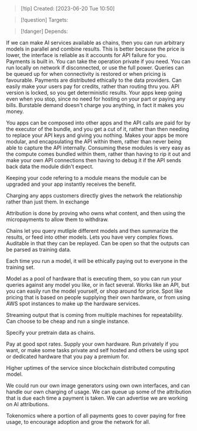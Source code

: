 
>[!tip] Created: [2023-06-20 Tue 10:50]

>[!question] Targets: 

>[!danger] Depends: 

If we can make AI services available as chains, then you can run arbitrary models in parallel and combine results.  This is better because the price is lower, the interface is reliable as it accounts for API failure for you.  Payments is built in.  You can take the operation private if you need.  You can run locally on network if disconnected, or use the full power.  Queries can be queued up for when connectivity is restored or when pricing is favourable.  Payments are distributed ethically to the data providers.  Can easily make your users pay for credits, rather than routing thru you.  API version is locked, so you get deterministic results.  Your apps keep going even when you stop, since no need for hosting on your part or paying any bills.  Burstable demand doesn't charge you anything, in fact it makes you money.

You apps can be composed into other apps and the API calls are paid for by the executor of the bundle, and you get a cut of it, rather than then needing to replace your API keys and giving you nothing.  Makes your apps be more modular, and encapsulating the API within them, rather than never being able to capture the API internally.  Consuming these modules is very easy as the compute comes bundled within them, rather than having to rip it out and make your own API connections then having to debug it if the API sends back data the module didn't expect.

Keeping your code refering to a module means the module can be upgraded and your app instantly receives the benefit.

Charging any apps customers directly gives the network the relationship rather than just them.  In exchange

Attribution is done by proving who owns what content, and then using the micropayments to allow them to withdraw. 

Chains let you query mutliple different models and then summarize the results, or feed into other models.  Lets you have very complex flows.  Auditable in that they can be replayed.  Can be open so that the outputs can be parsed as training data.

Each time you run a model, it will be ethically paying out to everyone in the training set.

Model as a pool of hardware that is executing them, so you can run your queries against any model you like, or in fact several.  Works like an API, but you can easily run the model yourself, or shop around for price.  Spot like pricing that is based on people supplying their own hardware, or from using AWS spot instances to make up the hardware services.

Streaming output that is coming from multiple machines for repeatability.  Can choose to be cheap and run a single instance.  

Specify your pretrain data as chains.

Pay at good spot rates.  Supply your own hardware.  Run privately if you want, or make some tasks private and self hosted and others be using spot or dedicated hardware that you pay a premium for.

Higher uptimes of the service since blockchain distributed computing model.

We could run our own image generators using own own interfaces, and can handle our own charging of usage.  We can queue up some of the attribution that is due each time a payment is taken.  We can advertise we are working on AI attributions.

Tokenomics where a portion of all payments goes to cover paying for free usage, to encourage adoption and grow the network for all.